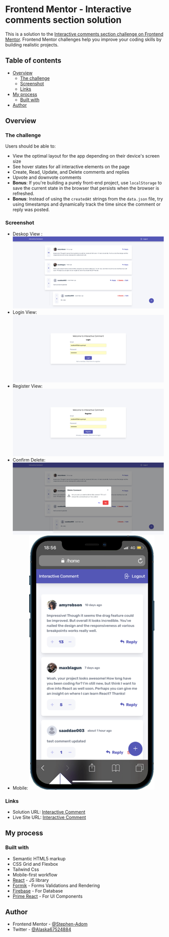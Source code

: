 # Frontend Mentor - Interactive comments section solution

This is a solution to the [Interactive comments section challenge on Frontend Mentor](https://www.frontendmentor.io/challenges/interactive-comments-section-iG1RugEG9). Frontend Mentor challenges help you improve your coding skills by building realistic projects.

## Table of contents

- [Overview](#overview)
  - [The challenge](#the-challenge)
  - [Screenshot](#screenshot)
  - [Links](#links)
- [My process](#my-process)
  - [Built with](#built-with)
- [Author](#author)

## Overview

### The challenge

Users should be able to:

- View the optimal layout for the app depending on their device's screen size
- See hover states for all interactive elements on the page
- Create, Read, Update, and Delete comments and replies
- Upvote and downvote comments
- **Bonus**: If you're building a purely front-end project, use `localStorage` to save the current state in the browser that persists when the browser is refreshed.
- **Bonus**: Instead of using the `createdAt` strings from the `data.json` file, try using timestamps and dynamically track the time since the comment or reply was posted.

### Screenshot

- Deskop View : ![Deskop View](./src/assets/screenshots/desktop-view.png)
- Login View: ![Login View](./src/assets/screenshots/login.png)
- Register View: ![Register View](./src/assets/screenshots/register.png)
- Confirm Delete: ![Confirm Delete](./src/assets/screenshots/delete-dialog.png)
- Mobile: ![Mobile](./src/assets/screenshots/mobile-view.png)

### Links

- Solution URL: [Interactive Comment](https://github.com/Stephen-Adom/react-interactive-comment)
- Live Site URL: [Interactive Comment](https://react-interactive-comment-j0mh8izte-stephen-adom.vercel.app/)

## My process

### Built with

- Semantic HTML5 markup
- CSS Grid and Flexbox
- Tailwind Css
- Mobile-first workflow
- [React](https://reactjs.org/) - JS library
- [Formik](https://formik.org//) - Forms Validations and Rendering
- [Firebase](https://firebase.google.com/) - For Database
- [Prime React](https://www.primefaces.org/) - For UI Components

## Author

<!-- - Website - [Stephen Addom Addae](https://stephen-adom.github.io/tip-calculator) -->

- Frontend Mentor - [@Stephen-Adom](https://www.frontendmentor.io/profile/Stephen-Adom)
- Twitter - [@Alaska67524884](https://twitter.com/Alaska67524884)
